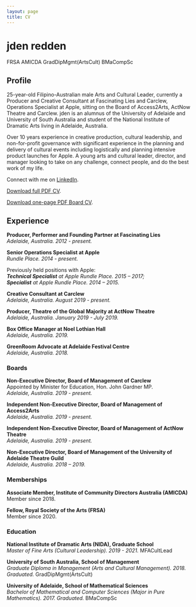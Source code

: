```yaml
---
layout: page
title: CV
---
```


# jden redden 
FRSA AMICDA GradDipMgmt(ArtsCult) BMaCompSc


## Profile

25-year-old Filipino-Australian male Arts and Cultural Leader, currently a Producer and Creative Consultant at Fascinating Lies and Carclew, Operations Specialist at Apple, sitting on the Board of Access2Arts, ActNow Theatre and Carclew. jden is an alumnus of the University of Adelaide and University of South Australia and student of the National Institute of Dramatic Arts living in Adelaide, Australia. 

Over 10 years experience in creative production, cultural leadership, and non-for-profit governance with significant experience in the planning and delivery of cultural events including logistically and planning intensive product launches for Apple. A young arts and cultural leader, director, and manager looking to take on any challenge, connect people, and do the best work of my life.

Connect with me on [LinkedIn](https://www.linkedin.com/in/jdenredden).

[Download full PDF CV](/content/documents/jden-redden-CV.pdf). 

[Download one-page PDF Board CV](/content/documents/jden-redden-board-CV.pdf).

## Experience
 
**Producer, Performer and Founding Partner at Fascinating Lies**  
*Adelaide, Australia. 2012 - present.*

**Senior Operations Specialist at Apple**  
*Rundle Place. 2014 - present.*

Previously held positions with Apple:  
***Technical Specialist** at Apple Rundle Place. 2015 – 2017;*  
***Specialist** at Apple Rundle Place. 2014 – 2015.*

**Creative Consultant at Carclew**  
*Adelaide, Australia. August 2019 - present.*

**Producer, Theatre of the Global Majority at ActNow Theatre**  
*Adelaide, Australia. January 2019 - July 2019.*

**Box Office Manager at Noel Lothian Hall**  
*Adelaide, Australia. 2019.*

**GreenRoom Advocate at Adelaide Festival Centre**  
*Adelaide, Australia. 2018.*

### Boards	

**Non-Executive Director, Board of Management of Carclew**  
Appointed by Minister for Education, Hon. John Gardner MP.  
*Adelaide, Australia. 2019 - present.*

**Independent Non-Executive Director, Board of Management of Access2Arts**  
*Adelaide, Australia. 2019 - present.*

**Independent Non-Executive Director, Board of Management of ActNow Theatre**  
*Adelaide, Australia. 2019 - present.*

**Non-Executive Director, Board of Management of the University of Adelaide Theatre Guild**  
*Adelaide, Australia. 2018 – 2019.*

### Memberships

**Associate Member, Institute of Community Directors Australia (AMICDA)**  
Member since 2018.

**Fellow, Royal Society of the Arts (FRSA)**  
Member since 2020.

### Education

**National Institute of Dramatic Arts (NIDA), Graduate School**  
*Master of Fine Arts (Cultural Leadership). 2019 - 2021.*
MFACultLead

**University of South Australia, School of Management**  
*Graduate Diploma in Management (Arts and Cultural Management). 2018. Graduated.*
GradDipMgmt(ArtsCult)

**University of Adelaide, School of Mathematical Sciences**  
*Bachelor of Mathematical and Computer Sciences (Major in Pure Mathematics). 2017. Graduated.*
BMaCompSc